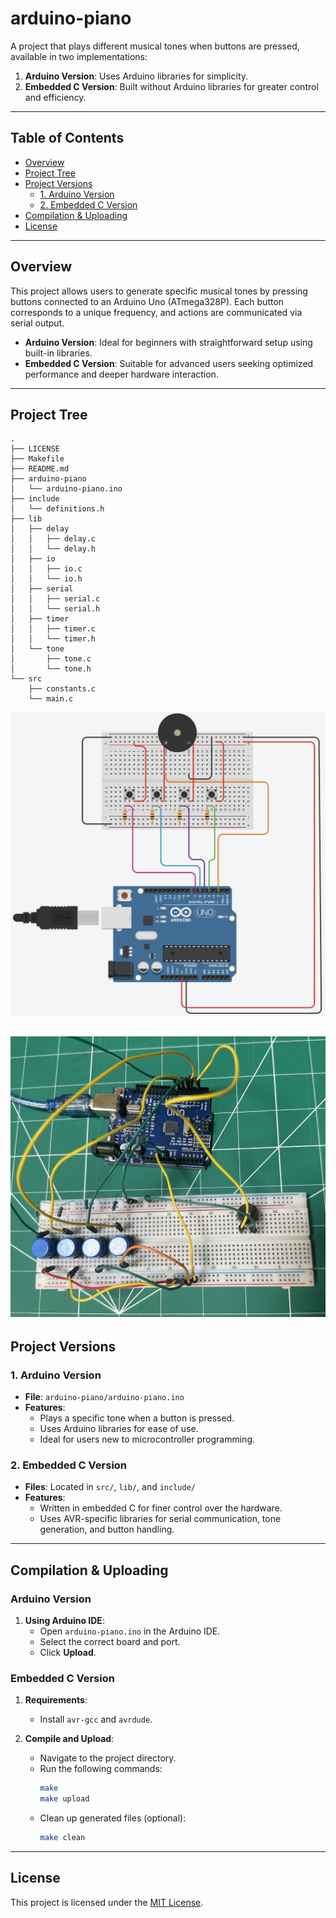 # arduino-piano

A project that plays different musical tones when buttons are pressed, available in two implementations:

1. **Arduino Version**: Uses Arduino libraries for simplicity.
2. **Embedded C Version**: Built without Arduino libraries for greater control and efficiency.

---

## Table of Contents

- [Overview](#overview)
- [Project Tree](#project-tree)
- [Project Versions](#project-versions)
  - [1. Arduino Version](#1-arduino-version)
  - [2. Embedded C Version](#2-embedded-c-version)
- [Compilation & Uploading](#compilation--uploading)
- [License](#license)

---

## Overview

This project allows users to generate specific musical tones by pressing buttons connected to an Arduino Uno (ATmega328P). Each button corresponds to a unique frequency, and actions are communicated via serial output.

- **Arduino Version**: Ideal for beginners with straightforward setup using built-in libraries.
- **Embedded C Version**: Suitable for advanced users seeking optimized performance and deeper hardware interaction.

---

## Project Tree

```
.
├── LICENSE
├── Makefile
├── README.md
├── arduino-piano
│   └── arduino-piano.ino
├── include
│   └── definitions.h
├── lib
│   ├── delay
│   │   ├── delay.c
│   │   └── delay.h
│   ├── io
│   │   ├── io.c
│   │   └── io.h
│   ├── serial
│   │   ├── serial.c
│   │   └── serial.h
│   ├── timer
│   │   ├── timer.c
│   │   └── timer.h
│   └── tone
│       ├── tone.c
│       └── tone.h
└── src
    ├── constants.c
    └── main.c
```

![Hardware Setup Diagram](setup.png)

![Hardware Setup](setup2.jpg)
---

## Project Versions

### 1. Arduino Version

- **File**: `arduino-piano/arduino-piano.ino`
- **Features**:
  - Plays a specific tone when a button is pressed.
  - Uses Arduino libraries for ease of use.
  - Ideal for users new to microcontroller programming.

### 2. Embedded C Version

- **Files**: Located in `src/`, `lib/`, and `include/`
- **Features**:
  - Written in embedded C for finer control over the hardware.
  - Uses AVR-specific libraries for serial communication, tone generation, and button handling.


---

## Compilation & Uploading

### Arduino Version

1. **Using Arduino IDE**:
   - Open `arduino-piano.ino` in the Arduino IDE.
   - Select the correct board and port.
   - Click **Upload**.

### Embedded C Version

1. **Requirements**:
   - Install `avr-gcc` and `avrdude`.

2. **Compile and Upload**:
   - Navigate to the project directory.
   - Run the following commands:
     ```sh
     make
     make upload
     ```
   - Clean up generated files (optional):
     ```sh
     make clean
     ```

---

## License

This project is licensed under the [MIT License](LICENSE).
